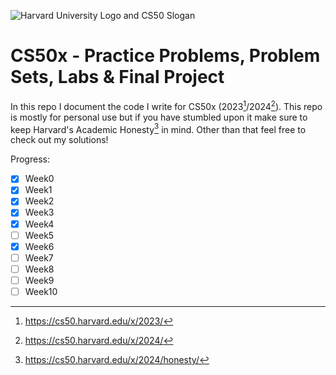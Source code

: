 ![Harvard University Logo and CS50 Slogan](https://i.ibb.co/3cDXfLq/gkyb-Tn-H7-Hw3y0w-Yt-5q7z-H-hdh24-Y6-F4m-A03-JWQ-mx4.jpg)
# CS50x - Practice Problems, Problem Sets, Labs & Final Project
In this repo I document the code I write for CS50x (2023[^1]/2024[^2]). 
This repo is mostly for personal use but if you have stumbled upon it make sure to keep Harvard's Academic Honesty[^3] in mind. Other than that feel free to check out my solutions!

Progress:
- [x] Week0
- [x] Week1
- [x] Week2
- [x] Week3
- [x] Week4
- [ ] Week5
- [x] Week6
- [ ] Week7
- [ ] Week8
- [ ] Week9
- [ ] Week10

[^1]: https://cs50.harvard.edu/x/2023/
[^2]: https://cs50.harvard.edu/x/2024/
[^3]: https://cs50.harvard.edu/x/2024/honesty/
